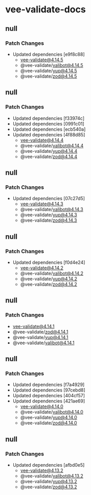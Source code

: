 # vee-validate-docs

## null

### Patch Changes

- Updated dependencies [e9f8c88]
  - vee-validate@4.14.5
  - @vee-validate/valibot@4.14.5
  - @vee-validate/yup@4.14.5
  - @vee-validate/zod@4.14.5

## null

### Patch Changes

- Updated dependencies [f33974c]
- Updated dependencies [0991c01]
- Updated dependencies [ecb540a]
- Updated dependencies [4f88d85]
  - vee-validate@4.14.4
  - @vee-validate/valibot@4.14.4
  - @vee-validate/yup@4.14.4
  - @vee-validate/zod@4.14.4

## null

### Patch Changes

- Updated dependencies [07c27d5]
  - vee-validate@4.14.3
  - @vee-validate/valibot@4.14.3
  - @vee-validate/yup@4.14.3
  - @vee-validate/zod@4.14.3

## null

### Patch Changes

- Updated dependencies [f0d4e24]
  - vee-validate@4.14.2
  - @vee-validate/valibot@4.14.2
  - @vee-validate/yup@4.14.2
  - @vee-validate/zod@4.14.2

## null

### Patch Changes

- vee-validate@4.14.1
- @vee-validate/zod@4.14.1
- @vee-validate/yup@4.14.1
- @vee-validate/valibot@4.14.1

## null

### Patch Changes

- Updated dependencies [f7a4929]
- Updated dependencies [97cebd8]
- Updated dependencies [404cf57]
- Updated dependencies [421ae69]
  - vee-validate@4.14.0
  - @vee-validate/valibot@4.14.0
  - @vee-validate/yup@4.14.0
  - @vee-validate/zod@4.14.0

## null

### Patch Changes

- Updated dependencies [afbd0e5]
  - vee-validate@4.13.2
  - @vee-validate/valibot@4.13.2
  - @vee-validate/yup@4.13.2
  - @vee-validate/zod@4.13.2
